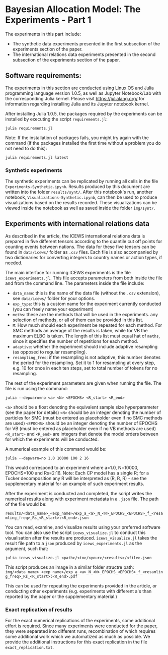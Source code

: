 # Bayesian Allocation Model: The Experiments - Part 1

The experiments in this part include:

- The synthetic data experiments presented in the first subsection of the experiments section of the paper.
- The international relations data experiments presented in the second subsection of the experiments section of the paper.

## Software requirements:

The experiments in this section are conducted using Linux OS and Julia programming language version 1.0.5, as well as Jupyter Notebook/Lab with the corresponding Julia kernel. Please visit https://julialang.org/ for information regarding installing Julia and its Jupyter notebook kernel.

After installing Julia 1.0.5, the packages required by the experiments can be installed by executing the script `requirements.jl`:

`julia requirements.jl`

Note: If the installation of packages fails, you might try again with the command (if the packages installed the first time without a problem you do not need to do this): 

`julia requirements.jl latest`

### Synthetic experiments

The synthetic experiments can be replicated by running all cells in the file `Experiments-Synthetic.ipynb`. Results produced by this document are written into the folder `results/synt/`. After this notebook's run, another notebook, `Visualizations-Synthetic.ipynb`, can then be used to produce visualizations based on the results recorded. These visualizations can be viewed inside the notebook as well as saved inside the folder `img/synt/`.

## Experiments with international relations data

As described in the article, the ICEWS international relations data is prepared in five different tensors according to the quantile cut off points for counting events between nations. The data for these five tensors can be found in `data/icews/` folder as `.csv` files. Each file is also accompanied by two dictionaries for converting integers to country names or action types, if needed.

The main interface for running ICEWS experiments is the file `icews_experiments.jl`. This file accepts parameters from both inside the file and from the command line. The parameters inside the file include:

- `data_name`: this is the name of the data file (without the `.csv` extension), see `data/icews/` folder for your options.
- `exp_type`: this is a custom name for the experiment currently conducted (you can freely name your experiment)
- `meths`: these are the methods that will be used in the experiments. any selection of methods, or all of them can be provided in this list.
- `M`: How much should each experiment be repeated for each method. For SMC methods an average of the results is taken, while for VB the maximum ELBO is taken. The length of this list must equal hat of `meths`, since it specifies the number of repetitions for each method.
- `adaptive`: whether the experiment should include adaptive resampling (as opposed to regular resampling).
- `resampling_freq`: if the resampling is not adaptive, this number denotes the period for the resampling. Set it to 1 for resampling at every step, e.g. 10 for once in each ten steps, set to total number of tokens for no resampling.

The rest of the experiment parameters are given when running the file. The file is run using the command:

`julia --depwarn=no <a> <N> <EPOCHS> <R_start> <R_end>`

`<a>` should be a float denoting the equivalent sample size hyperparameter (see the paper for details)
`<N>` should be an integer denoting the number of particles for SMC (must be entered as placeholder even if no SMC methods are used)
`<EPOCHS>` should be an integer denoting the number of EPOCHS for VB (must be entered as placeholder even if no VB methods are used)
`<R_start>` and `<R_end>` are integers that denote the model orders between for which the experiments will be conducted.

A numerical example of this command would be:

`julia --depwarn=no 1.0 10000 100 2 16`

This would correspond to an experiment where a=1.0, N=10000, EPOCHS=100 and Rs=2:16. Note: Each CP model has a single R; for a Tucker decomposition any R will be interpreted as (R, R, R) - see the supplementary material for an example of such experiment results.

After the experiment is conducted and completed, the script writes the numerical results along with experiment metadata in a `.json` file. The path of the file would be:

`results/<data_name>_<exp_name>/exp_a_<a>_N_<N>_EPOCHS_<EPOCHS>_f_<resamling_freq>_Rs_<R_start>:<R_end>.json`

You can read, examine, and visualize results using your preferred software tool. You can also use the script `icews_visualize.jl` to conduct this visualisation after the results are produced. `icews_visualize.jl` takes the result file path to a `json` produced by `icews_experiments.jl` as the argument, such that:

`julia icews_visualize.jl <path>/<to>/<your>/<results>/<file>.json`

This script produces an image in a similar folder structre path: `img/<data_name>_<exp_name>/exp_a_<a>_N_<N>_EPOCHS_<EPOCHS>_f_<resamling_freq>_Rs_<R_start>:<R_end>.pdf`

This can be used for repeating the experiments provided in the article, or conducting other experiments (e.g. experiments with different a's than reported by the paper or the supplementary material.)

### Exact replication of results

For the exact numerical replications of the experiments, some additional effort is required. Since many experiments were conducted for the paper, they were separated into different runs, recombination of which requires some additional work which we automatized as much as possible. We provide the additional instructions for this exact replication in the file `exact_replication.txt`.
